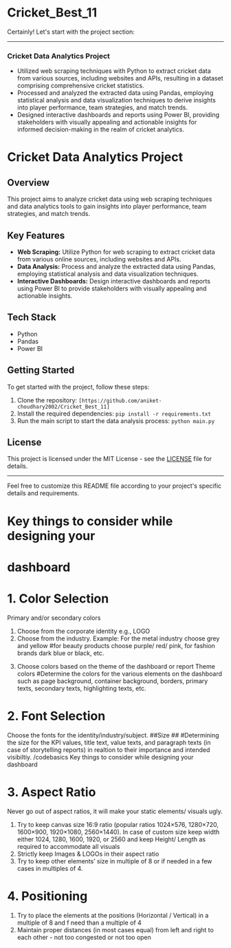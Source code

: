 # Cricket_Best_11

Certainly! Let's start with the project section:

---

### Cricket Data Analytics Project

- Utilized web scraping techniques with Python to extract cricket data from various sources, including websites and APIs, resulting in a dataset comprising comprehensive cricket statistics.
- Processed and analyzed the extracted data using Pandas, employing statistical analysis and data visualization techniques to derive insights into player performance, team strategies, and match trends.
- Designed interactive dashboards and reports using Power BI, providing stakeholders with visually appealing and actionable insights for informed decision-making in the realm of cricket analytics.


# Cricket Data Analytics Project

## Overview
This project aims to analyze cricket data using web scraping techniques and data analytics tools to gain insights into player performance, team strategies, and match trends.

## Key Features
- **Web Scraping:** Utilize Python for web scraping to extract cricket data from various online sources, including websites and APIs.
- **Data Analysis:** Process and analyze the extracted data using Pandas, employing statistical analysis and data visualization techniques.
- **Interactive Dashboards:** Design interactive dashboards and reports using Power BI to provide stakeholders with visually appealing and actionable insights.

## Tech Stack
- Python
- Pandas
- Power BI

## Getting Started
To get started with the project, follow these steps:
1. Clone the repository: `[https://github.com/aniket-choudhary2002/Cricket_Best_11]`
2. Install the required dependencies: `pip install -r requirements.txt`
3. Run the main script to start the data analysis process: `python main.py`

## License
This project is licensed under the MIT License - see the [LICENSE](LICENSE) file for details.

---

Feel free to customize this README file according to your project's specific details and requirements.



# Key things to consider while designing your 
# dashboard
 # 1. Color Selection
 Primary and/or secondary colors 
1. Choose from the corporate identity e.g., LOGO 
2. Choose from the industry. Example: For the metal industry choose grey and yellow 
#for beauty products choose purple/ red/ pink, for fashion brands dark blue or black, etc.
 3) Choose colors based on the theme of the dashboard or report
 Theme colors 
#Determine the colors for the various elements on the dashboard such as page 
background, container background, borders, primary texts, secondary texts, 
highlighting texts, etc. 
# 2. Font Selection
 Choose the fonts for the identity/industry/subject. 
##Size ##
#Determining the size for the KPI values, title text, value texts, and paragraph texts (in 
case of storytelling reports) in realtion to their importance and intended visibiltiy.
/codebasics
 Key things to consider while designing your 
dashboard
 # 3. Aspect Ratio
 Never go out of aspect ratios, it will make your static elements/ visuals ugly. 
1. Try to keep canvas size 16:9 ratio (popular ratios 1024×576, 1280×720, 1600×900, 
1920×1080, 2560×1440). In case of custom size keep width either 1024, 1280, 1600, 
1920, or 2560 and keep Height/ Length as required to accommodate all visuals
 2. Strictly keep Images & LOGOs in their aspect ratio
 3. Try to keep other elements’ size in multiple of 8 or if needed in a few cases in 
multiples of 4.
 # 4.  Positioning
 1. Try to place the elements at the positions (Horizontal / Vertical) in a multiple 
of 8 and f need than a multiple of 4
 2. Maintain proper distances (in most cases equal) from left and right to each 
other - not too congested or not too open
